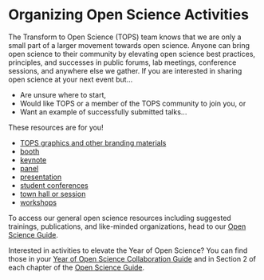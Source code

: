 # Organizing Open Science Activities

The Transform to Open Science (TOPS) team knows that we are only a small part of a larger movement towards open science. Anyone can bring open science to their community by elevating open science best practices, principles, and successes in public forums, lab meetings, conference sessions, and anywhere else we gather. If you are interested in sharing open science at your next event but...
- Are unsure where to start,
- Would like TOPS or a member of the TOPS community to join you, or
- Want an example of successfully submitted talks...

These resources are for you!
- [TOPS graphics and other branding materials](https://nasa.github.io/Transform-to-Open-Science-Book/Organizing_OS_Activities/branding_and_graphics/readme.html)
- [booth](https://nasa.github.io/Transform-to-Open-Science-Book/Organizing_OS_Activities/booth/readme.html)
- [keynote](https://nasa.github.io/Transform-to-Open-Science-Book/Organizing_OS_Activities/keynote/readme.html)
- [panel](https://nasa.github.io/Transform-to-Open-Science-Book/Organizing_OS_Activities/panel/readme.html)
- [presentation](https://nasa.github.io/Transform-to-Open-Science-Book/Organizing_OS_Activities/presentation/readme.html)
- [student conferences](https://nasa.github.io/Transform-to-Open-Science-Book/Organizing_OS_Activities/student_conference/readme.html)
- [town hall or session](https://nasa.github.io/Transform-to-Open-Science-Book/Organizing_OS_Activities/townhall/readme.html)
- [workshops](https://nasa.github.io/Transform-to-Open-Science-Book/Organizing_OS_Activities/workshops/readme.html)

To access our general open science resources including suggested trainings, publications, and like-minded organizations, head to our [Open Science Guide](https://nasa.github.io/Transform-to-Open-Science-Book/Open_Science_Cookbook/readme.html). 

Interested in activities to elevate the Year of Open Science? You can find those in your [Year of Open Science Collaboration Guide](https://nasa.github.io/Transform-to-Open-Science-Book/Year_of_Open_Science_Guide/readme.html) and in Section 2 of each chapter of the [Open Science Guide](https://nasa.github.io/Transform-to-Open-Science-Book/Open_Science_Cookbook/readme.html).
